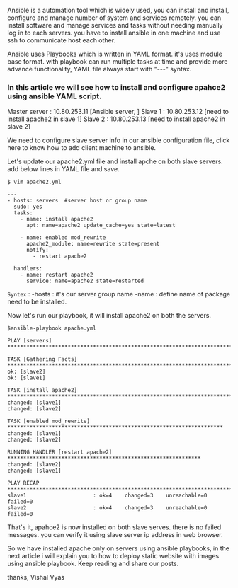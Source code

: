 Ansible is a automation tool which is widely used, you can install and install, configure and manage number of system and services remotely. you can install software and manage services and tasks without needing manually log in to each servers. you have to install ansible in one machine and use ssh to communicate host each other.


Ansible uses Playbooks which is written in YAML format. it's uses module base format. with playbook can run multiple tasks at time and provide more advance functionality, YAML file always start with "---" syntax.

### In this article we will see how to install and configure apahce2 using ansible YAML script.

Master server : 10.80.253.11 [Ansible server, ]
Slave 1           : 10.80.253.12 [need to install apache2 in slave 1]
Slave 2           : 10.80.253.13 [need to install apache2 in slave 2]

We need to configure slave server info in our ansible configuration file, click here to know how to add client machine to ansible.

Let's update our apache2.yml file and install apche on both slave servers. add below lines in YAML file and save.
```
$ vim apache2.yml
```
```
---
- hosts: servers  #server host or group name 
  sudo: yes
  tasks:
    - name: install apache2
      apt: name=apache2 update_cache=yes state=latest

    - name: enabled mod_rewrite
      apache2_module: name=rewrite state=present
      notify:
        - restart apache2

  handlers:
    - name: restart apache2
      service: name=apache2 state=restarted
```

`Syntex` : 
-hosts : it's our server group name 
-name : define name of package need to be installed.

Now let's run our playbook, it will install apache2 on both the servers.
```
$ansible-playbook apache.yml
```
```
PLAY [servers] ********************************************************************************

TASK [Gathering Facts] ************************************************************************
ok: [slave2]
ok: [slave1]

TASK [install apache2] ************************************************************************
changed: [slave1]
changed: [slave2]

TASK [enabled mod_rewrite] ********************************************************************
changed: [slave1]
changed: [slave2]

RUNNING HANDLER [restart apache2] *************************************************************
changed: [slave2]
changed: [slave1]

PLAY RECAP ************************************************************************************
slave1                     : ok=4    changed=3    unreachable=0    failed=0
slave2                     : ok=4    changed=3    unreachable=0    failed=0
```

That's it, apahce2 is now installed on both slave serves. there is no failed messages. you can verify it using slave server ip address in web browser.



So we have installed apache only on servers using ansible playbooks, in the next article i will explain you to how to deploy static website with images using ansible playbook. Keep reading and share our posts.

thanks,
Vishal Vyas
